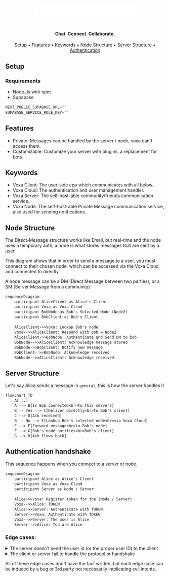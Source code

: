<h1 align="center">
  <br>
  <a href="https://vxchat.netlify.app/"><img src="./public/voxa.svg" alt="VOXA"></a>
</h1>

<h4 align="center">Chat. Connect. Collaborate.</h4>

<p align="center">
  <a href="#setup">Setup</a> •
  <a href="#features">Features</a> •
  <a href="#keywords">Keywords</a> •
  <a href="#node-structure">Node Structure</a> •
  <a href="#server-structure">Server Structure</a> •
  <a href="#authentication-handshake">Authentication</a>
  <!-- • <a href="#wiki">Wiki</a> •
  <a href="#contributing">Contributing</a> •
  <a href="#credits">Credits</a> •
  <a href="#support">Support</a> •
  <a href="#sponsor">Sponsor</a> •
  <a href="#license">License</a> -->
</p>

## Setup

### Requirements

- Node.Js with npm
- Supabase

```python
NEXT_PUBLIC_SUPABASE_URL=""
SUPABASE_SERVICE_ROLE_KEY=""
```

## Features

- Private: Messages can be handled by the server / node, voxa can't access them.
- Customizable: Customize your server with plugins, a replacement for bots.

## Keywords

- Voxa Client: The user-side app which communicates with all below.
- Voxa Cloud: The authentication and user management handler.
- Voxa Server: The self-host-able community/friends communication service.
- Voxa Node: The self-host-able Private Message communication service, also used for sending notifications.

## Node Structure

The Direct-Message structure works like Email, but real-time and the node uses a temporary auth, a node is what stores messages that are sent by a user.

This diagram shows that in order to send a message to a user, you must connect to their chosen node, which can be accessed via the Voxa Cloud and connected to directly.

A node message can be a DM (Direct Message between two parties), or a SM (Server Message from a community).

```mermaid
sequenceDiagram
    participant AliceClient as Alice's Client
    participant Voxa as Voxa Cloud
    participant BobNode as Bob's Selected Node (Node2)
    participant BobClient as Bob's Client

    AliceClient->>Voxa: Lookup Bob's node
    Voxa-->>AliceClient: Respond with Bob → Node2
    AliceClient->>BobNode: Authenticate and Send DM to bob
    BobNode-->>AliceClient: Acknowledge message stored
    BobNode->>BobClient: Notify new message
    BobClient-->>BobNode: Acknowledge received
    BobNode-->>AliceClient: Acknowledge received
```

## Server Structure

Let's say Alice sends a message in `general`, this is how the server handles it

```mermaid
flowchart TD
    A[...]
    A --> B{Is Bob connected<br>to this server?}
    B -- Yes --> C[Deliver directly<br>to Bob's client]
    C --> D[Ack received]
    B -- No --> E[Lookup Bob's selected node<br>via Voxa Cloud]
    E --> F[Forward message<br>to Bob's node]
    F --> G[Bob's node notifies<br>Bob's client]
    G --> H[Ack flows back]
```

## Authentication handshake

This sequence happens when you connect to a server or node.

```mermaid
sequenceDiagram
    participant Alice as Alice's Client
    participant Voxa as Voxa Cloud
    participant Server as Node / Server

    Alice->>Voxa: Register token for the (Node / Server)
    Voxa-->>Alice: TOKEN
    Alice->>Server: Authenticate with TOKEN
    Server->>Voxa: Authenticate with TOKEN
    Voxa-->>Server: The user is Alice
    Server-->>Alice: You are Alice
```

### Edge cases:

<details>
<summary>The server doesn't send the user id (or the proper user ID) to the client</summary>

1. The server is compromised / has evil intents
2. The token is compromised / client has evil intents

</details>

<details>
<summary>The client or server fail to handle the protocol or handshake</summary>

1. The server is likely outdated and lacks maintenance
2. The client is likely outdated and lacks maintenance

</details>

All of these edge cases don't have the fact written, but each edge case can be induced by a bug or 3rd party not necessarily implicating evil intents.
